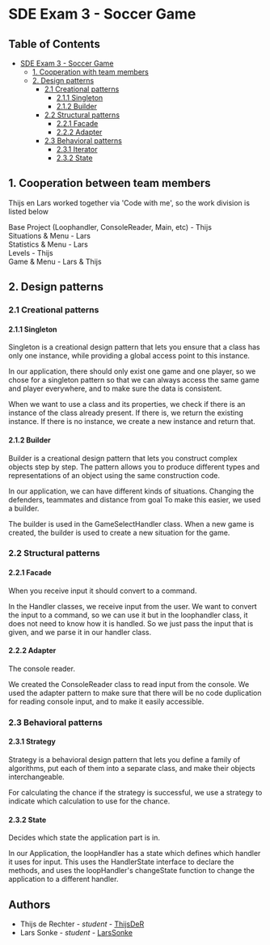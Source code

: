 # SDE Exam 3 - Soccer Game

## Table of Contents
<!-- TOC -->
* [SDE Exam 3 - Soccer Game](#sde-exam-3---soccer-game)
  * [1. Cooperation with team members](#1-cooperation-with-team-members)
  * [2. Design patterns](#2-design-patterns)
    * [2.1 Creational patterns](#21-creational-patterns)
      * [2.1.1 Singleton](#211-singleton)
      * [2.1.2 Builder](#212-builder)
    * [2.2 Structural patterns](#22-structural-patterns)
      * [2.2.1 Facade](#221-facade)
      * [2.2.2 Adapter](#222-adapter)
    * [2.3 Behavioral patterns](#23-behavioral-patterns)
      * [2.3.1 Iterator](#231-iterator)
      * [2.3.2 State](#232-state)
<!-- TOC -->

## 1. Cooperation between team members 

Thijs en Lars worked together via 'Code with me', so the work division is listed below

Base Project (Loophandler, ConsoleReader, Main, etc) - Thijs  
Situations & Menu - Lars  
Statistics & Menu - Lars  
Levels - Thijs  
Game & Menu - Lars & Thijs  

## 2. Design patterns 

### 2.1 Creational patterns
#### 2.1.1 Singleton
Singleton is a creational design pattern that lets you ensure that a class has only one instance, while providing a global access point to this instance.

In our application, there should only exist one game and one player, so we chose for a singleton pattern so that we can 
always access the same game and player everywhere, and to make sure the data is consistent.

When we want to use a class and its properties, we check if there is an instance of the class already present. If there is, we return the existing instance. 
If there is no instance, we create a new instance and return that.

#### 2.1.2 Builder
Builder is a creational design pattern that lets you construct complex objects step by step. The pattern allows you to produce different types and representations of an object using the same construction code.

In our application, we can have different kinds of situations. Changing the defenders, teammates and distance from goal
To make this easier, we used a builder.

The builder is used in the GameSelectHandler class. When a new game is created, the builder is used to create a new situation for the game.

### 2.2 Structural patterns
#### 2.2.1 Facade 
When you receive input it should convert to a command.

In the Handler classes, we receive input from the user. We want to convert the input to a command, so we can use it 
but in the loophandler class, it does not need to know how it is handled. So we just pass the input that is given, and we parse it in our handler class.

#### 2.2.2 Adapter 
The console reader. 

We created the ConsoleReader class to read input from the console. 
We used the adapter pattern to make sure that there will be no code duplication
for reading console input, and to make it easily accessible.

### 2.3 Behavioral patterns
#### 2.3.1 Strategy
Strategy is a behavioral design pattern that lets you define a family of algorithms, put each of them into a separate class, and make their objects interchangeable.

For calculating the chance if the strategy is successful, we use a strategy to indicate which calculation to use for the chance.

#### 2.3.2 State
Decides which state the application part is in. 

In our Application, the loopHandler has a state which defines which handler it uses for input.
This uses the HandlerState interface to declare the methods, and uses the loopHandler's changeState function to 
change the application to a different handler.

## Authors
* Thijs de Rechter - *student* - [ThijsDeR](https://github.com/ThijsDeR/)
* Lars Sonke - *student* - [LarsSonke](https://github.com/LarsSonke/)
